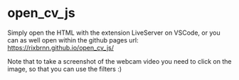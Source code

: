 # open_cv_js

Simply open the HTML with the extension LiveServer on VSCode,
or you can as well open within the github pages url: https://rixbrnn.github.io/open_cv_js/

Note that to take a screenshot of the webcam video you need to click on the image, so that you can use the filters :)
